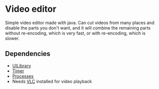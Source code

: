 # Video editor
Simple video editor made with java. Can cut videos from many places and disable the parts you don't want, and it will combine the remaining parts without re-encoding, which is very fast, or with re-encoding, which is slower.

## Dependencies
- [UILibrary](https://github.com/kapistelijaJami/UILibrary)
- [Timer](https://github.com/kapistelijaJami/Timer)
- [Processes](https://github.com/kapistelijaJami/Processes)
- Needs [VLC](https://www.videolan.org/vlc/) installed for video playback
